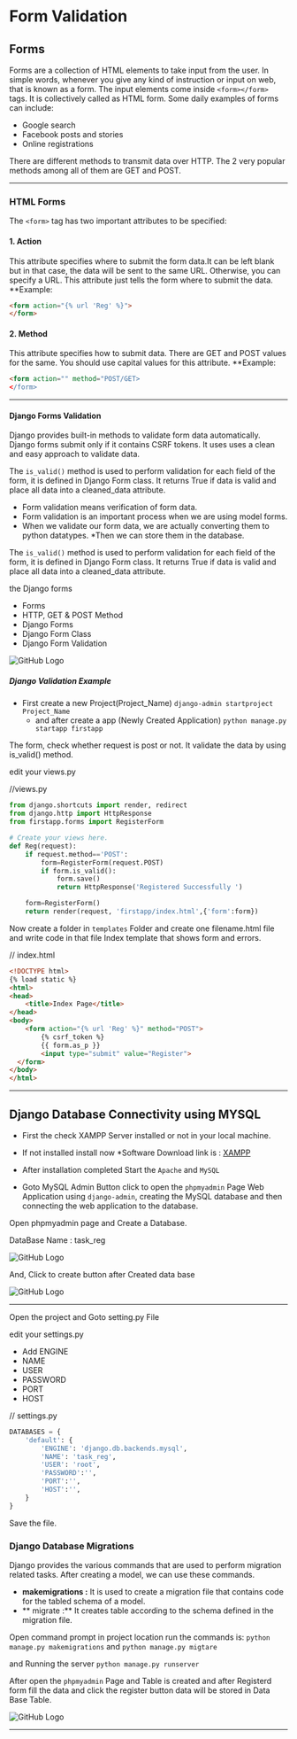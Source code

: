 # Form Validation

## Forms
Forms are a collection of HTML elements to take input from the user. In simple words, whenever you give any kind of instruction or input on web, that is known as a form.
The input elements come inside ```<form></form>``` tags. It is collectively called as HTML form. 
Some daily examples of forms can include:
* Google search
* Facebook posts and stories
* Online registrations

There are different methods to transmit data over HTTP. The 2 very popular methods among all of them are GET and POST.
____

### HTML Forms

The ``` <form> ``` tag has two important attributes to be specified:

#### 1. Action
This attribute specifies where to submit the form data.It can be left blank but in that case, the data will be sent to the same URL. Otherwise, you can specify a URL. This attribute just tells the form where to submit the data.
**Example:

```html
<form action="{% url 'Reg' %}"> 
</form>
```
#### 2. Method
This attribute specifies how to submit data. There are GET and POST values for the same. You should use capital values for this attribute.
**Example:

```html
<form action="" method="POST/GET>
</form>
```
____

#### Django Forms Validation

Django provides built-in methods to validate form data automatically. Django forms submit only if it contains CSRF tokens. 
It uses uses a clean and easy approach to validate data.

The ```is_valid()``` method is used to perform validation for each field of the form, it is defined in Django Form class.
It returns True if data is valid and place all data into a cleaned_data attribute.

* Form validation means verification of form data.
* Form validation is an important process when we are using model forms. 
* When we validate our form data, we are actually converting them to python datatypes. 
*Then we can store them in the database.

The ```is_valid()``` method is used to perform validation for each field of the form, it is defined in Django Form class.
It returns True if data is valid and place all data into a cleaned_data attribute.

the Django forms
* Forms
* HTTP, GET & POST Method
* Django Forms
* Django Form Class
* Django Form Validation

![GitHub Logo](/images/Djangoforms.jpg)



##### Django Validation Example

* First create a new Project(Project_Name)
     ``` django-admin startproject Project_Name ```
  * and after create a app (Newly Created Application)
    ``` python manage.py startapp firstapp ```

The form, check whether request is post or not. It validate the data by using is_valid() method.

edit your views.py

//views.py
```python
from django.shortcuts import render, redirect
from django.http import HttpResponse
from firstapp.forms import RegisterForm

# Create your views here.
def Reg(request):
	if request.method=='POST':
		form=RegisterForm(request.POST)
		if form.is_valid():
			form.save()
			return HttpResponse('Registered Successfully ')

	form=RegisterForm()
	return render(request, 'firstapp/index.html',{'form':form})
```


Now create a folder in ```templates``` Folder and create one filename.html file and write code in that file 
Index template that shows form and errors.

// index.html
```html
<!DOCTYPE html>
{% load static %}
<html>
<head>
	<title>Index Page</title>
</head>
<body>
	<form action="{% url 'Reg' %}" method="POST">
		{% csrf_token %}
		{{ form.as_p }}
		<input type="submit" value="Register">
  </form>
</body>
</html>
```
____

## Django Database Connectivity using MYSQL

* First the check XAMPP Server installed or not in your local machine.
* If not installed install now
	*Software Download link is : [XAMPP](https://www.apachefriends.org/download.html)

* After installation completed Start the ``Apache`` and ``MySQL``
* Goto MySQL Admin Button click to open the ```phpmyadmin``` Page
Web Application using ``django-admin``, creating the MySQL database and then connecting the web application to the database.

Open phpmyadmin page and Create a Database.

DataBase Name : task_reg

![GitHub Logo](/images/createdb.png)

And, Click to create button after Created data base

![GitHub Logo](/images/afterdbcreation.png)

____

Open the project and Goto setting.py File 

edit your settings.py
* Add ENGINE
* NAME
* USER
* PASSWORD
* PORT
* HOST
 
// settings.py
```python
DATABASES = {
    'default': {
        'ENGINE': 'django.db.backends.mysql',
        'NAME': 'task_reg',
        'USER': 'root',
        'PASSWORD':'',
        'PORT':'',
        'HOST':'',
    }
}
```
Save the file.
### Django Database Migrations

Django provides the various commands that are used to perform migration related tasks. After creating a model, we can use these commands.

* **makemigrations :** It is used to create a migration file that contains code for the tabled schema of a model.
* ** migrate :** It creates table according to the schema defined in the migration file.

Open command prompt in project location run the commands is:
```python manage.py makemigrations```
     and
```python manage.py migtare```

and Running the server 
``` python manage.py runserver ```

After open the ```phpmyadmin``` Page and Table is created and after Registerd form fill the data and click the register button data will be stored in Data Base Table.

![GitHub Logo](/images/mysqlpage.png)



____
